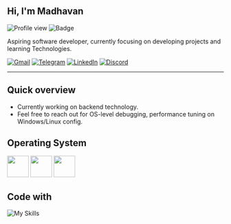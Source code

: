 ## Hi, I'm Madhavan
![Profile view](https://komarev.com/ghpvc/?username=astrohexdev&color=red)
![Badge](https://img.shields.io/badge/boot-Fixed-green?logo=gnubash&logoColor=white)

Aspiring software developer, currently focusing on developing projects and learning Technologies.

[![Gmail](https://img.shields.io/badge/Gmail-E53935?style=for-the-badge&logo=gmail&logoColor=white)](mailto:madhavan4253@gmail.com)
[![Telegram](https://img.shields.io/badge/Telegram-2CA5E0?style=for-the-badge&logo=telegram&logoColor=white)](https://t.me/madhavanmi)
[![LinkedIn](https://img.shields.io/badge/LinkedIn-00A862?style=for-the-badge&logo=maildotru&logoColor=white)](https://linkedin.com/in/madhavan-dev)
[![Discord](https://img.shields.io/badge/Discord-5865F2?style=for-the-badge&logo=discord&logoColor=white)](https://discord.com/users/userid/1195338866014568508)

---
## Quick overview
- Currently working on backend technology.
- Feel free to reach out for OS-level debugging, performance tuning on Windows/Linux config.

## Operating System

<p>
  <img src="https://raw.githubusercontent.com/astrohexdev/my-assets/refs/heads/Main/logo/windows.svg" width=50 height=50/>

  <img src="https://raw.githubusercontent.com/astrohexdev/my-assets/refs/heads/Main/logo/ubuntu.svg" width=50 height=50/>
  
  <img src="https://raw.githubusercontent.com/astrohexdev/my-assets/refs/heads/Main/logo/android.svg" width=50 height=50/>

</p>


## Code with
![My Skills](https://skillicons.dev/icons?i=html,css,js,bash,java,python,mysql)













<!--
<p align="center">
  <img src="https://raw.githubusercontent.com/astrohexdev/my-assets/refs/heads/Main/pro/pro-3.gif" width="500" height="500"> 
</p>
-->

